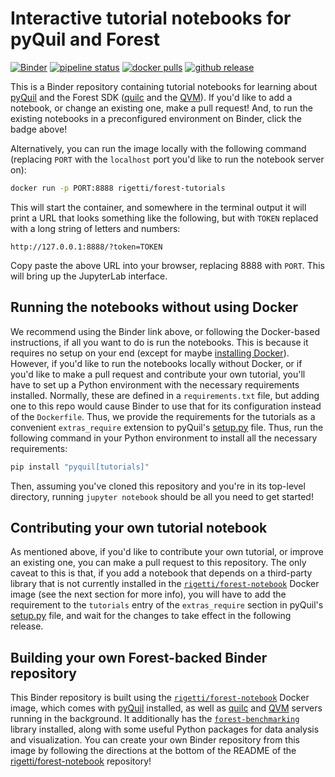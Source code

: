 Interactive tutorial notebooks for pyQuil and Forest
====================================================

[![Binder](https://mybinder.org/badge_logo.svg)][binder]
[![pipeline status][gitlab-badge]][gitlab-project]
[![docker pulls][docker-badge]][docker-image]
[![github release][github-badge]][github-release]

This is a Binder repository containing tutorial notebooks for learning about [pyQuil][pyquil] and
the Forest SDK ([quilc][quilc] and the [QVM][qvm]). If you'd like to add a notebook, or change an
existing one, make a pull request! And, to run the existing notebooks in a preconfigured environment
on Binder, click the badge above!

Alternatively, you can run the image locally with the following command (replacing `PORT`
with the `localhost` port you'd like to run the notebook server on):

```bash
docker run -p PORT:8888 rigetti/forest-tutorials
```

This will start the container, and somewhere in the terminal output it will print a URL that
looks something like the following, but with `TOKEN` replaced with a long string of letters
and numbers:

```
http://127.0.0.1:8888/?token=TOKEN
```

Copy paste the above URL into your browser, replacing 8888 with `PORT`. This will bring up the
JupyterLab interface.

Running the notebooks without using Docker
------------------------------------------

We recommend using the Binder link above, or following the Docker-based instructions, if all
you want to do is run the notebooks. This is because it requires no setup on your end (except
for maybe [installing Docker][docker-docs]). However, if you'd like to run the notebooks locally
without Docker, or if you'd like to make a pull request and contribute your own tutorial, you'll
have to set up a Python environment with the necessary requirements installed. Normally, these are
defined in a `requirements.txt` file, but adding one to this repo would cause Binder to use that
for its configuration instead of the `Dockerfile`. Thus, we provide the requirements for the
tutorials as a convenient `extras_require` extension to pyQuil's [setup.py][pyquil-setup] file.
Thus, run the following command in your Python environment to install all the necessary
requirements:

```bash
pip install "pyquil[tutorials]"
```

Then, assuming you've cloned this repository and you're in its top-level directory, running
`jupyter notebook` should be all you need to get started!

Contributing your own tutorial notebook
---------------------------------------

As mentioned above, if you'd like to contribute your own tutorial, or improve an existing one,
you can make a pull request to this repository. The only caveat to this is that, if you add a
notebook that depends on a third-party library that is not currently installed in the
[`rigetti/forest-notebook`][forest-notebook] Docker image (see the next section for more info),
you will have to add the requirement to the `tutorials` entry of the `extras_require` section
in pyQuil's [setup.py][pyquil-setup] file, and wait for the changes to take effect in the
following release.

Building your own Forest-backed Binder repository
-------------------------------------------------

This Binder repository is built using the [`rigetti/forest-notebook`][forest-notebook] Docker
image, which comes with [pyQuil][pyquil] installed, as well as [quilc][quilc] and [QVM][qvm]
servers running in the background. It additionally has the [`forest-benchmarking`][benchmarking]
library installed, along with some useful Python packages for data analysis and visualization.
You can create your own Binder repository from this image by following the directions at the
bottom of the README of the [rigetti/forest-notebook][forest-notebook-repo] repository!

[arxiv]: https://arxiv.org/abs/2001.04449
[benchmarking]: https://github.com/rigetti/forest-benchmarking
[binder]: https://mybinder.org/v2/gh/rigetti/forest-tutorials/master?urlpath=lab/tree/Welcome.ipynb
[docker-badge]: https://img.shields.io/docker/pulls/rigetti/forest-tutorials.svg
[docker-docs]: https://docs.docker.com/
[docker-image]: https://hub.docker.com/r/rigetti/forest-tutorials
[forest-notebook]: https://hub.docker.com/r/rigetti/forest-notebook
[forest-notebook-repo]: https://github.com/rigetti/forest-notebook
[github-badge]: https://img.shields.io/github/v/release/rigetti/forest-tutorials
[github-release]: https://github.com/rigetti/forest-tutorials/releases
[gitlab-badge]: https://gitlab.com/rigetti/forest/forest-tutorials/badges/master/pipeline.svg
[gitlab-project]: https://gitlab.com/rigetti/forest/forest-tutorials/commits/master
[pyquil]: https://github.com/rigetti/pyquil
[pyquil-setup]: https://github.com/rigetti/pyquil/blob/master/setup.py
[qvm]: https://github.com/rigetti/qvm
[quilc]: https://github.com/rigetti/quilc
